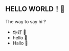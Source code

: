 ## HELLO WORLD！👋

The way to say hi ?

<ul>
<li>你好  🍬</li>
<li>hello  🍭</li>
<li>Hallo  🦄</li>
</ul>
